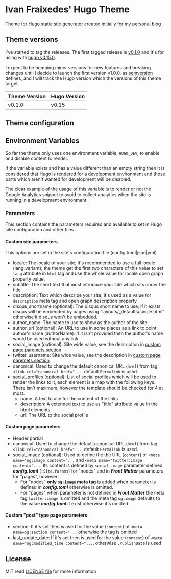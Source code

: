 Ivan Fraixedes' Hugo Theme
==========================

Theme for [Hugo static site generator](http://gohugo.io/) created initially for [my personal blog](http://blog.fraixed.es)

## Theme versions

I've started to tag the releases. The first tagged release is [v0.1.0](https://github.com/ifraixedes/fraixedes-hugo-theme/releases/tag/v0.1.0) and it's for using with [hugo v0.15.0](https://github.com/spf13/hugo/releases/tag/v0.15).

I expect to be bumping minor versions for new features and breaking changes until I decide to launch the first version v1.0.0, as [semversion](http://semver.org/) defines, and I will track the Hugo version which the versions of this theme target.

| Theme Version | Hugo Version |
|---------------|--------------|
| v0.1.0        | v0.15        |


## Theme configuration

## Environment Variables

So far the theme only uses one environment variable, `HUGO_DEV`, to enable and disable content to render.

If the variable exists and has a value different than an empty string then it is considered that Hugo is rendered for a development environment and those parts which aren't wanted for development will be disabled.

The clear example of the usage of this variable is to render or not the Google Analytics snippet to avoid to collect analytics when the site is running in a development environment.

### Parameters

This section contains the parameters required and available to set in Hugo site configuration and other files

#### Custom site parameters

This options are set in the site's configuration file (config.tmol|json|yml)

* locale: The locale of your site; it's recommended to use a full locale (lang_variant); the theme get the first two characters of this value to set `lang` attribute in `html` tag and use the whole value for locale open graph property value.
* subtitle: The short text that must introduce your site which sits under the title
* description: Text which describe your site; it's used as a value for `description` meta tag and open graph description property
* disqus_shortname (optional): The disqus short name to use; if it exists disqus will be embedded by pages using "layouts/_defaults/single.html" otherwise it disqus won't be embedded.
* author_name: The name to use to show as the author of the site
* author_url (optional): An URL to use in some places as a link to point author's name (authorName). If it isn't provided then the author's name would be used without any link
* social_image (optional): Site wide value, see the description in [custom page paremets section](#custom-page-parameters)
* twitter_username: Site wide value, see the description in [custom page paremets section](#custom-page-parameters)
* canonical: Used to change the default canonical URL (`href`) from tag `<link rel="canonical href="...`, default `Permalink` is used.
* social_profiles (optional): List of social profiles which will be used to render the links to it, each element is a map with the following keys. There isn't maximum, however the template should be checked for 4 at most.
  * name: A text to use for the content of the links
  * description: A extended text to use as "title" attribute value in the html elements
  * url:  The URL to the social profile

#### Custom page parameters

* Header partial
 * canonical: Used to change the default canonical URL (`href`) from tag `<link rel="canonical href="...`, default `Permalink` is used.
 * social_image (optional): Used to define the the URL (`content`) of `<meta name="og:image content="...` and `<meta name="twitter:image content="...`.
  Its content is defined by `social_image` parameter defined ___config.toml___ (`.Site.Params`) for "nodes" and in ___Front Matter___ parameters for "pages", however:
    * For "nodes" __only `og:image` meta tag__ is added when parameter is defined in ___config.toml___ otherwise is omitted.
    * For "pages" when parameter is not defined in ___Front Matter___ the meta tag `twitter:image` is omitted and the meta tag `og:image` defaults to the value ___config.toml___ if exist otherwise it's omitted.

#### Custom "post" type page parameters

* section: If it's set then is used for the value (`content`) of `<meta name=og:section content="...` otherwise the tag is omitted
* last_update_date: If it's set then is used for the value (`content`) of `<meta name="og:modified_time content="...`, otherwise `.PublishDate` is used

## License

MIT read [LICENSE file](https://github.com/ifraixedes/fraixedes-hugo-theme/blob/master/LICENSE.md) for more information
